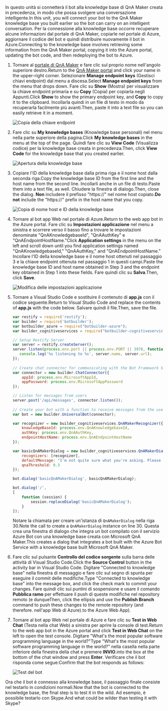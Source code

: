 <span data-ttu-id="9ab02-101">In questo unità si connetterà il bot alla knowledge base di QnA Maker creata in precedenza, in modo che possa svolgere una conversazione intelligente.</span><span class="sxs-lookup"><span data-stu-id="9ab02-101">In this unit, you will connect your bot to the QnA Maker knowledge base you built earlier so the bot can carry on an intelligent conversation.</span></span> <span data-ttu-id="9ab02-102">Per la connessione alla knowledge base occorre recuperare alcune informazioni dal portale di QnA Maker, copiarle nel portale di Azure, aggiornare il codice del bot e quindi distribuire nuovamente il bot in Azure.</span><span class="sxs-lookup"><span data-stu-id="9ab02-102">Connecting to the knowledge base involves retrieving some information from the QnA Maker portal, copying it into the Azure portal, updating the bot code, and then redeploying the bot to Azure.</span></span>

1. <span data-ttu-id="9ab02-103">Tornare al [portale di QnA Maker](https://www.qnamaker.ai/) e fare clic sul proprio nome nell'angolo superiore destro.</span><span class="sxs-lookup"><span data-stu-id="9ab02-103">Return to the [QnA Maker portal](https://www.qnamaker.ai/) and click your name in the upper-right corner.</span></span> <span data-ttu-id="9ab02-104">Selezionare **Manage endpoint keys** (Gestisci chiavi endpoint) dal menu a discesa.</span><span class="sxs-lookup"><span data-stu-id="9ab02-104">Select **Manage endpoint keys** from the menu that drops down.</span></span> <span data-ttu-id="9ab02-105">Fare clic su **Show** (Mostra) per visualizzare la chiave endpoint primaria e su **Copy** (Copia) per copiarla negli Appunti.</span><span class="sxs-lookup"><span data-stu-id="9ab02-105">Click **Show** to show the primary endpoint key, and **Copy** to copy it to the clipboard.</span></span> <span data-ttu-id="9ab02-106">Incollarla quindi in un file di testo in modo da recuperarla facilmente più avanti.</span><span class="sxs-lookup"><span data-stu-id="9ab02-106">Then, paste it into a text file so you can easily retrieve it in a moment.</span></span>

    ![Copia della chiave endpoint](../media-draft/6-copy-primary-key.png)

1. <span data-ttu-id="9ab02-108">Fare clic su **My knowledge bases** (Knowledge base personali) nel menu nella parte superiore della pagina.</span><span class="sxs-lookup"><span data-stu-id="9ab02-108">Click **My knowledge bases** in the menu at the top of the page.</span></span> <span data-ttu-id="9ab02-109">Quindi fare clic su **View Code** (Visualizza codice) per la knowledge base creata in precedenza.</span><span class="sxs-lookup"><span data-stu-id="9ab02-109">Then, click **View Code** for the knowledge base that you created earlier.</span></span>

    ![Apertura della knowledge base](../media-draft/6-open-knowledge-base.png)

1. <span data-ttu-id="9ab02-111">Copiare l'ID della knowledge base dalla prima riga e il nome host dalla seconda riga.</span><span class="sxs-lookup"><span data-stu-id="9ab02-111">Copy the knowledge base ID from the first line and the host name from the second line.</span></span> <span data-ttu-id="9ab02-112">Incollarli anche in un file di testo.</span><span class="sxs-lookup"><span data-stu-id="9ab02-112">Paste them into a text file, as well.</span></span> <span data-ttu-id="9ab02-113">Chiudere la finestra di dialogo.</span><span class="sxs-lookup"><span data-stu-id="9ab02-113">Then, close the dialog.</span></span> <span data-ttu-id="9ab02-114">**Non** includere il prefisso "https://" nel nome host copiato.</span><span class="sxs-lookup"><span data-stu-id="9ab02-114">**Do not** include the "https://" prefix in the host name that you copy.</span></span>

    ![Copia di nome host e ID della knowledge base](../media-draft/6-copy-endpoint-info.png)  

1. <span data-ttu-id="9ab02-116">Tornare al bot app Web nel portale di Azure.</span><span class="sxs-lookup"><span data-stu-id="9ab02-116">Return to the web app bot in the Azure portal.</span></span> <span data-ttu-id="9ab02-117">Fare clic su **Impostazioni applicazione** nel menu a sinistra e scorrere verso il basso fino a trovare le impostazioni denominate "QnAKnowledgebaseId", "QnAAuthKey" e "QnAEndpointHostName."</span><span class="sxs-lookup"><span data-stu-id="9ab02-117">Click **Application settings** in the menu on the left and scroll down until you find application settings named "QnAKnowledgebaseId," "QnAAuthKey," and "QnAEndpointHostName."</span></span> <span data-ttu-id="9ab02-118">Incollare l'ID della knowledge base e il nome host ottenuti nel passaggio 3 e la chiave endpoint ottenuta nel passaggio 1 in questi campi.</span><span class="sxs-lookup"><span data-stu-id="9ab02-118">Paste the knowledge base ID and host name obtained in Step 3 and the endpoint key obtained in Step 1 into these fields.</span></span> <span data-ttu-id="9ab02-119">Fare quindi clic su **Salva**.</span><span class="sxs-lookup"><span data-stu-id="9ab02-119">Then, click **Save**.</span></span>

    ![Modifica delle impostazioni applicazione](../media-draft/6-enter-app-settings.png)

1. <span data-ttu-id="9ab02-121">Tornare a Visual Studio Code e sostituire il contenuto di **app.js** con il codice seguente.</span><span class="sxs-lookup"><span data-stu-id="9ab02-121">Return to Visual Studio Code and replace the contents of **app.js** with the code below.</span></span> <span data-ttu-id="9ab02-122">Salvare quindi il file.</span><span class="sxs-lookup"><span data-stu-id="9ab02-122">Then, save the file.</span></span>

    ```JavaScript
    var restify = require('restify');
    var builder = require('botbuilder');
    var botbuilder_azure = require("botbuilder-azure");
    var builder_cognitiveservices = require("botbuilder-cognitiveservices");
    
    // Setup Restify Server
    var server = restify.createServer();
    server.listen(process.env.port || process.env.PORT || 3978, function () {
       console.log('%s listening to %s', server.name, server.url); 
    });
      
    // Create chat connector for communicating with the Bot Framework Service
    var connector = new builder.ChatConnector({
        appId: process.env.MicrosoftAppId,
        appPassword: process.env.MicrosoftAppPassword     
    });
    
    // Listen for messages from users 
    server.post('/api/messages', connector.listen());
     
    // Create your bot with a function to receive messages from the user
    var bot = new builder.UniversalBot(connector);
    
    var recognizer = new builder_cognitiveservices.QnAMakerRecognizer({
        knowledgeBaseId: process.env.QnAKnowledgebaseId, 
        authKey: process.env.QnAAuthKey,
        endpointHostName: process.env.QnAEndpointHostName
    });
    
    var basicQnAMakerDialog = new builder_cognitiveservices.QnAMakerDialog({
        recognizers: [recognizer],
        defaultMessage: "I'm not quite sure what you're asking. Please ask your question again.",
        qnaThreshold: 0.3
    });
    
    bot.dialog('basicQnAMakerDialog', basicQnAMakerDialog);
    
    bot.dialog('/',
    [
        function (session) {
            session.replaceDialog('basicQnAMakerDialog');
        }
    ]);
    ```

    <span data-ttu-id="9ab02-123">Notare la chiamata per creare un'istanza di `QnAMakerDialog` nella riga 30.</span><span class="sxs-lookup"><span data-stu-id="9ab02-123">Note the call to create a `QnAMakerDialog` instance on line 30.</span></span> <span data-ttu-id="9ab02-124">Questa crea una finestra di dialogo che integra un bot compilato con il servizio Azure Bot con una knowledge base creata con Microsoft QnA Maker.</span><span class="sxs-lookup"><span data-stu-id="9ab02-124">This creates a dialog that integrates a bot built with the Azure Bot Service with a knowledge base built Microsoft QnA Maker.</span></span>
 
1. <span data-ttu-id="9ab02-125">Fare clic sul pulsante **Controllo del codice sorgente** sulla barra delle attività di Visual Studio Code.</span><span class="sxs-lookup"><span data-stu-id="9ab02-125">Click the **Source Control** button in the activity bar in Visual Studio Code.</span></span> <span data-ttu-id="9ab02-126">Digitare "Connected to knowledge base" nella finestra di messaggio e fare clic sul segno di spunta per eseguire il commit delle modifiche.</span><span class="sxs-lookup"><span data-stu-id="9ab02-126">Type "Connected to knowledge base" into the message box, and click the check mark to commit your changes.</span></span> <span data-ttu-id="9ab02-127">Fare quindi clic sui puntini di sospensione e usare il comando **Pubblica ramo** per effettuare il push di queste modifiche nel repository remoto (e dunque</span><span class="sxs-lookup"><span data-stu-id="9ab02-127">Then, click the ellipsis and use the **Publish Branch** command to push these changes to the remote repository (and therefore.</span></span> <span data-ttu-id="9ab02-128">nell'app Web di Azure).</span><span class="sxs-lookup"><span data-stu-id="9ab02-128">to the Azure Web App).</span></span>

1. <span data-ttu-id="9ab02-129">Tornare al bot app Web nel portale di Azure e fare clic su **Test in Web Chat** (Testa nella chat Web) a sinistra per aprire la console di test.</span><span class="sxs-lookup"><span data-stu-id="9ab02-129">Return to the web app bot in the Azure portal and click **Test in Web Chat** on the left to open the test console.</span></span> <span data-ttu-id="9ab02-130">Digitare "What's the most popular software programming language in the world?"</span><span class="sxs-lookup"><span data-stu-id="9ab02-130">Type "What's the most popular software programming language in the world?"</span></span> <span data-ttu-id="9ab02-131">nella casella nella parte inferiore della finestra della chat e premere **INVIO**.</span><span class="sxs-lookup"><span data-stu-id="9ab02-131">into the box at the bottom of the chat window and press **Enter**.</span></span> <span data-ttu-id="9ab02-132">Verificare che il bot risponda come segue:</span><span class="sxs-lookup"><span data-stu-id="9ab02-132">Confirm that the bot responds as follows:</span></span>

    ![Test del bot](../media-draft/6-portal-testing-chat.png)

<span data-ttu-id="9ab02-134">Ora che il bot è connesso alla knowledge base, il passaggio finale consiste nel testarlo in condizioni normali.</span><span class="sxs-lookup"><span data-stu-id="9ab02-134">Now that the bot is connected to the knowledge base, the final step is to test it in the wild.</span></span> <span data-ttu-id="9ab02-135">Ad esempio, è possibile testarlo con Skype.</span><span class="sxs-lookup"><span data-stu-id="9ab02-135">And what could be wilder than testing it with Skype?</span></span>
